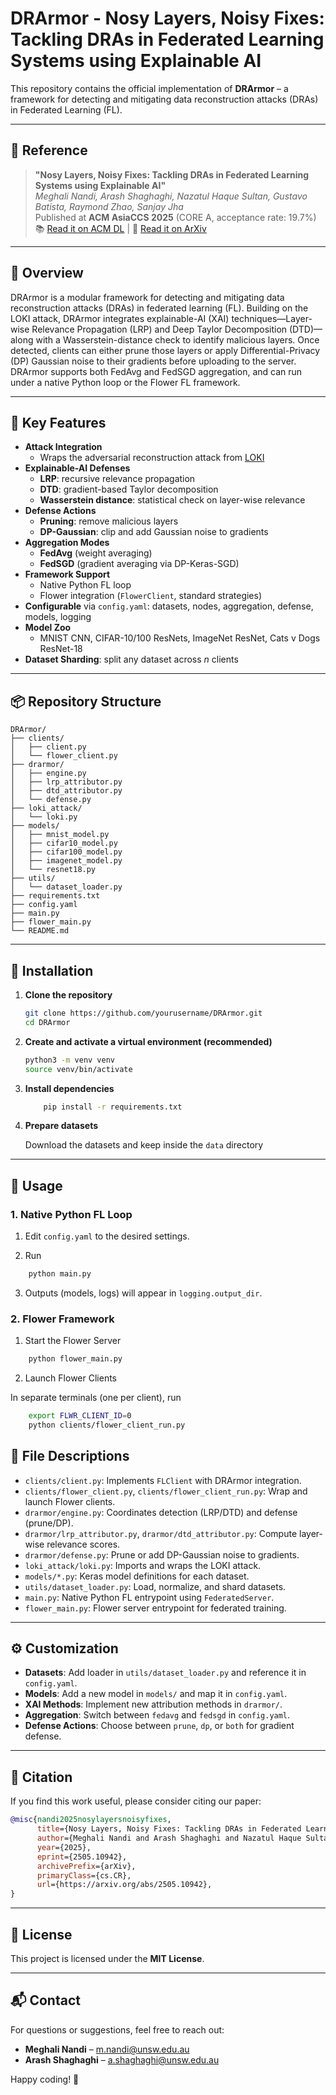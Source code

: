 # DRArmor - Nosy Layers, Noisy Fixes: Tackling DRAs in Federated Learning Systems using Explainable AI

This repository contains the official implementation of **DRArmor** – a framework for detecting and mitigating data reconstruction attacks (DRAs) in Federated Learning (FL).

---

## 📄 Reference

> **"Nosy Layers, Noisy Fixes: Tackling DRAs in Federated Learning Systems using Explainable AI"**  
> *Meghali Nandi, Arash Shaghaghi, Nazatul Haque Sultan, Gustavo Batista, Raymond Zhao, Sanjay Jha*  
> Published at **ACM AsiaCCS 2025** (CORE A, acceptance rate: 19.7%)  
> 📚 [Read it on ACM DL](#) | 📄 [Read it on ArXiv](https://arxiv.org/abs/2505.10942)


---

## 📌 Overview
DRArmor is a modular framework for detecting and mitigating data reconstruction attacks (DRAs) in federated learning (FL). Building on the LOKI attack, DRArmor integrates explainable-AI (XAI) techniques—Layer-wise Relevance Propagation (LRP) and Deep Taylor Decomposition (DTD)—along with a Wasserstein-distance check to identify malicious layers. Once detected, clients can either prune those layers or apply Differential-Privacy (DP) Gaussian noise to their gradients before uploading to the server. DRArmor supports both FedAvg and FedSGD aggregation, and can run under a native Python loop or the Flower FL framework.

---

## 🚀 Key Features

- **Attack Integration**  
  - Wraps the adversarial reconstruction attack from [LOKI](https://github.com/Manishpandey-0/Adversarial-reconstruction-attack-on-FL-using-LOKI)  
- **Explainable-AI Defenses**  
  - **LRP**: recursive relevance propagation  
  - **DTD**: gradient-based Taylor decomposition  
  - **Wasserstein distance**: statistical check on layer-wise relevance  
- **Defense Actions**  
  - **Pruning**: remove malicious layers  
  - **DP-Gaussian**: clip and add Gaussian noise to gradients  
- **Aggregation Modes**  
  - **FedAvg** (weight averaging)  
  - **FedSGD** (gradient averaging via DP-Keras-SGD)  
- **Framework Support**  
  - Native Python FL loop  
  - Flower integration (`FlowerClient`, standard strategies)  
- **Configurable** via `config.yaml`: datasets, nodes, aggregation, defense, models, logging  
- **Model Zoo**  
  - MNIST CNN, CIFAR-10/100 ResNets, ImageNet ResNet, Cats v Dogs ResNet-18  
- **Dataset Sharding**: split any dataset across _n_ clients  

---

## 📦 Repository Structure

```text
DRArmor/
├── clients/                 
│   ├── client.py            
│   └── flower_client.py     
├── drarmor/                 
│   ├── engine.py            
│   ├── lrp_attributor.py    
│   ├── dtd_attributor.py    
│   └── defense.py           
├── loki_attack/             
│   └── loki.py              
├── models/                  
│   ├── mnist_model.py  
│   ├── cifar10_model.py  
│   ├── cifar100_model.py  
│   ├── imagenet_model.py  
│   └── resnet18.py  
├── utils/                   
│   └── dataset_loader.py    
├── requirements.txt         
├── config.yaml              
├── main.py                  
├── flower_main.py           
└── README.md   
```
---

## 🔧 Installation


1. **Clone the repository**  
   ```bash
   git clone https://github.com/yourusername/DRArmor.git
   cd DRArmor
   ```
2. **Create and activate a virtual environment (recommended)**  
   ```bash
   python3 -m venv venv
   source venv/bin/activate
    ```
3. **Install dependencies**
    ```bash
        pip install -r requirements.txt

    ```
4. **Prepare datasets**
    
    Download the datasets and keep inside the `data` directory
    

---

## 🎯 Usage

### 1. **Native Python FL Loop**

1. Edit `config.yaml` to the desired settings.

2. Run 
```bash
    python main.py
```
3. Outputs (models, logs) will appear in `logging.output_dir`.

### 2. **Flower Framework**

1. Start the Flower Server
```bash
    python flower_main.py
```

2. Launch Flower Clients

In separate terminals (one per client), run
```bash
    export FLWR_CLIENT_ID=0
    python clients/flower_client_run.py
```
## 📝 File Descriptions

- `clients/client.py`: Implements `FLClient` with DRArmor integration.
- `clients/flower_client.py`, `clients/flower_client_run.py`: Wrap and launch Flower clients.
- `drarmor/engine.py`: Coordinates detection (LRP/DTD) and defense (prune/DP).
- `drarmor/lrp_attributor.py`, `drarmor/dtd_attributor.py`: Compute layer-wise relevance scores.
- `drarmor/defense.py`: Prune or add DP-Gaussian noise to gradients.
- `loki_attack/loki.py`: Imports and wraps the LOKI attack.
- `models/*.py`: Keras model definitions for each dataset.
- `utils/dataset_loader.py`: Load, normalize, and shard datasets.
- `main.py`: Native Python FL entrypoint using `FederatedServer`.
- `flower_main.py`: Flower server entrypoint for federated training.

---

## ⚙️ Customization

- **Datasets**: Add loader in `utils/dataset_loader.py` and reference it in `config.yaml`.
- **Models**: Add a new model in `models/` and map it in `config.yaml`.
- **XAI Methods**: Implement new attribution methods in `drarmor/`.
- **Aggregation**: Switch between `fedavg` and `fedsgd` in `config.yaml`.
- **Defense Actions**: Choose between `prune`, `dp`, or `both` for gradient defense.

---

## 📜 Citation

If you find this work useful, please consider citing our paper:

```bibtex
@misc{nandi2025nosylayersnoisyfixes,
      title={Nosy Layers, Noisy Fixes: Tackling DRAs in Federated Learning Systems using Explainable AI}, 
      author={Meghali Nandi and Arash Shaghaghi and Nazatul Haque Sultan and Gustavo Batista and Raymond K. Zhao and Sanjay Jha},
      year={2025},
      eprint={2505.10942},
      archivePrefix={arXiv},
      primaryClass={cs.CR},
      url={https://arxiv.org/abs/2505.10942}, 
}
```
---
## 📜 License

This project is licensed under the **MIT License**.

---
## 📬 Contact

For questions or suggestions, feel free to reach out:

- **Meghali Nandi** – [m.nandi@unsw.edu.au](mailto:m.nandi@unsw.edu.au)  
- **Arash Shaghaghi** – [a.shaghaghi@unsw.edu.au](mailto:a.shaghaghi@unsw.edu.au)

Happy coding! 🚀


